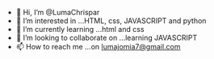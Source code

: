 - 👋 Hi, I’m @LumaChrispar
- 👀 I’m interested in ...HTML, css, JAVASCRIPT and python 
- 🌱 I’m currently learning ...html and css
- 💞️ I’m looking to collaborate on ...learning JAVASCRIPT 
- 📫 How to reach me ...on lumajomia7@gmail.com 

<!---
LumaChrispar/LumaChrispar is a ✨ special ✨ repository because its `README.md` (this file) appears on your GitHub profile.
You can click the Preview link to take a look at your changes.
--->
